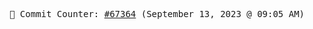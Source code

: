 <p align="center">
    <samp>
        📮 Commit Counter: <a href="https://github.com/Javascript-void0/Javascript-void0/commits/main">#67364</a> (September 13, 2023 @ 09:05 AM)
    </samp>
</p>